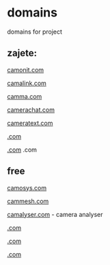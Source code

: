 # domains
domains for project


## zajete:

[camonit.com](camonit.com)

[camalink.com](camalink.com)

[camma.com](camma.com)

[camerachat.com](camerachat.com)

[cameratext.com](cameratext.com)

[.com](.com)

[.com](.com)
.com

## free

[camosys.com](camosys.com)

[cammesh.com](cammesh.com)

[camalyser.com](camalyser.com) - camera analyser

[.com](.com)

[.com](.com)

[.com](.com)
